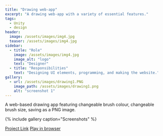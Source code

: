 ```yaml
---
title: "Drawing web-app"
excerpt: "A drawing web-app with a variety of essential features."
tags:
  - Unity
  - design
header:
  image: /assets/images/img4.jpg
  teaser: /assets/images/img4.jpg
sidebar:
  - title: "Role"
    image: /assets/images/img4.jpg
    image_alt: "logo"
    text: "Designer"
  - title: "Responsibilities"
    text: "Designing UI elements, programming, and making the website."
gallery:
  - url: /assets/images/drawing1.PNG
    image_path: /assets/images/drawing1.png
    alt: "screenshot 1"
---
```

A web-based drawing app featuring changeable brush colour, changeable brush size, saving as a PNG image.

{% include gallery caption="Screenshots" %}

<a href="https://github.com/oreoadidas/Drawing-Application-With-Save-Feature" class="btn btn--primary">Project Link</a>
<a href="https://oreoadidas.github.io/Unity-Paint-WebGL/" class="btn btn--secondary">Play in browser</a>
